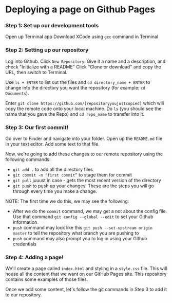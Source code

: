 # Deploying a page on Github Pages

### Step 1: Set up our development tools
Open up Terminal app
Download XCode using `gcc` command in Terminal

### Step 2: Setting up our repository
Log into Github. Click `New Repository`. Give it a name and a description, and check "Initialize with a README"
Click "Clone or download" and copy the URL, then switch to Terminal.


Use `ls + ENTER` to list out the files and `cd directory_name + ENTER` to change into the directory you want the repository (for example: `cd Documents`).

Enter `git clone https://github.com/[repositoryyoujustcopied]` which will copy the remote code onto your local machine. Do `ls` (you should see the name that you gave the Repo) and `cd repo_name` to transfer into it.

### Step 3: Our first commit!
Go over to Finder and navigate into your folder. Open up the `README.md` file in your text editor. Add some text to that file.

Now, we're going to add these changes to our remote repository using the following commands:
* `git add .` to add all the directory files 
* `git commit -m “first commit”` to stage them for commit 
* `git pull` juuust in case - gets the most recent version of the directory
* `git push` to push up your changes!
These are the steps you will go through every time you make a change. 

NOTE: The first time we do this, we may see the following:
* After we do the `commit` command, we may get a not about the config file. Use that command `git config --global --edit` to set your Github information.
* `push` command may look like this `git push --set-upstream origin master` to tell the repository what branch you are pushing to
* `push` command may also prompt you to log in using your Github credentials

### Step 4: Adding a page!
We'll create a page called `index.html` and styling in a `style.css` file. This will house all the content that we want on our GitHub Pages site. This repository contains some examples of those files. 

Once we add some content, let's follow the git commands in Step 3 to add it to our repository. 